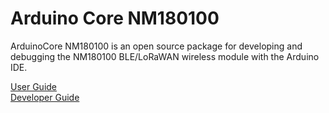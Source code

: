 # Arduino Core NM180100

ArduinoCore NM180100 is an open source package for developing and debugging the NM180100 BLE/LoRaWAN wireless module with the Arduino IDE.

[User Guide](doc/NM180100EVB_User_Guide.md)  
[Developer Guide](doc/NM180100EVB_Developer_Guide.md)

